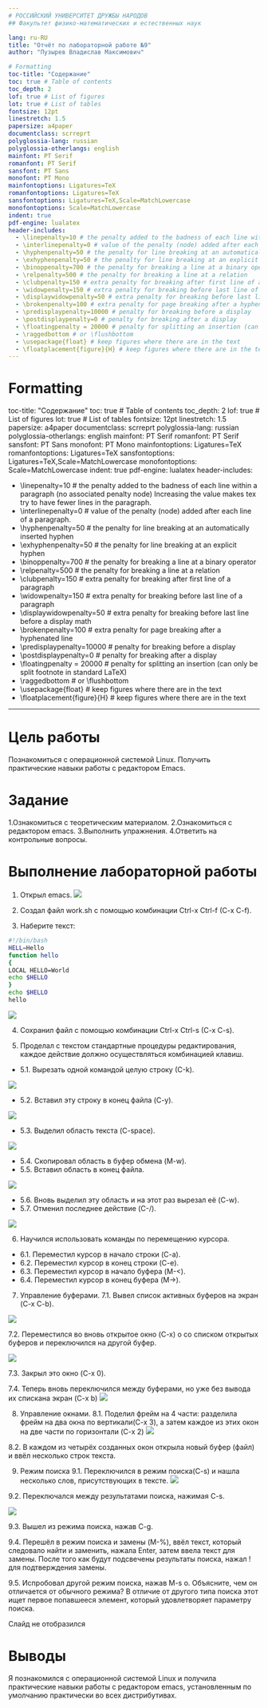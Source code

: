 ```yaml
---
# РОССИЙСКИЙ УНИВЕРСИТЕТ ДРУЖБЫ НАРОДОВ
## Факультет физико-математических и естественных наук

lang: ru-RU
title: "Отчёт по лабораторной работе №9"
author: "Пузырев Владислав Максимович"

# Formatting
toc-title: "Содержание"
toc: true # Table of contents
toc_depth: 2
lof: true # List of figures
lot: true # List of tables
fontsize: 12pt
linestretch: 1.5
papersize: a4paper
documentclass: scrreprt
polyglossia-lang: russian
polyglossia-otherlangs: english
mainfont: PT Serif
romanfont: PT Serif
sansfont: PT Sans
monofont: PT Mono
mainfontoptions: Ligatures=TeX
romanfontoptions: Ligatures=TeX
sansfontoptions: Ligatures=TeX,Scale=MatchLowercase
monofontoptions: Scale=MatchLowercase
indent: true
pdf-engine: lualatex
header-includes:
  - \linepenalty=10 # the penalty added to the badness of each line within a paragraph (no associated penalty node) Increasing the value makes tex try to have fewer lines in the paragraph.
  - \interlinepenalty=0 # value of the penalty (node) added after each line of a paragraph.
  - \hyphenpenalty=50 # the penalty for line breaking at an automatically inserted hyphen
  - \exhyphenpenalty=50 # the penalty for line breaking at an explicit hyphen
  - \binoppenalty=700 # the penalty for breaking a line at a binary operator
  - \relpenalty=500 # the penalty for breaking a line at a relation
  - \clubpenalty=150 # extra penalty for breaking after first line of a paragraph
  - \widowpenalty=150 # extra penalty for breaking before last line of a paragraph
  - \displaywidowpenalty=50 # extra penalty for breaking before last line before a display math
  - \brokenpenalty=100 # extra penalty for page breaking after a hyphenated line
  - \predisplaypenalty=10000 # penalty for breaking before a display
  - \postdisplaypenalty=0 # penalty for breaking after a display
  - \floatingpenalty = 20000 # penalty for splitting an insertion (can only be split footnote in standard LaTeX)
  - \raggedbottom # or \flushbottom
  - \usepackage{float} # keep figures where there are in the text
  - \floatplacement{figure}{H} # keep figures where there are in the text
---
```


# Formatting
toc-title: "Содержание"
toc: true # Table of contents
toc_depth: 2
lof: true # List of figures
lot: true # List of tables
fontsize: 12pt
linestretch: 1.5
papersize: a4paper
documentclass: scrreprt
polyglossia-lang: russian
polyglossia-otherlangs: english
mainfont: PT Serif
romanfont: PT Serif
sansfont: PT Sans
monofont: PT Mono
mainfontoptions: Ligatures=TeX
romanfontoptions: Ligatures=TeX
sansfontoptions: Ligatures=TeX,Scale=MatchLowercase
monofontoptions: Scale=MatchLowercase
indent: true
pdf-engine: lualatex
header-includes:
  - \linepenalty=10 # the penalty added to the badness of each line within a paragraph (no associated penalty node) Increasing the value makes tex try to have fewer lines in the paragraph.
  - \interlinepenalty=0 # value of the penalty (node) added after each line of a paragraph.
  - \hyphenpenalty=50 # the penalty for line breaking at an automatically inserted hyphen
  - \exhyphenpenalty=50 # the penalty for line breaking at an explicit hyphen
  - \binoppenalty=700 # the penalty for breaking a line at a binary operator
  - \relpenalty=500 # the penalty for breaking a line at a relation
  - \clubpenalty=150 # extra penalty for breaking after first line of a paragraph
  - \widowpenalty=150 # extra penalty for breaking before last line of a paragraph
  - \displaywidowpenalty=50 # extra penalty for breaking before last line before a display math
  - \brokenpenalty=100 # extra penalty for page breaking after a hyphenated line
  - \predisplaypenalty=10000 # penalty for breaking before a display
  - \postdisplaypenalty=0 # penalty for breaking after a display
  - \floatingpenalty = 20000 # penalty for splitting an insertion (can only be split footnote in standard LaTeX)
  - \raggedbottom # or \flushbottom
  - \usepackage{float} # keep figures where there are in the text
  - \floatplacement{figure}{H} # keep figures where there are in the text
---

# Цель работы

Познакомиться с операционной системой Linux. Получить практические навыки работы с редактором Emacs.

# Задание

1.Ознакомиться с теоретическим материалом.
2.Ознакомиться с редактором emacs.
3.Выполнить упражнения.
4.Ответить на контрольные вопросы.

# Выполнение лабораторной работы


1. Открыл emacs.
![](image/1.bmp)

2. Создал файл work.sh с помощью комбинации Ctrl-x Ctrl-f (C-x C-f).

3. Наберите текст:
```bash
#!/bin/bash
HELL=Hello
function hello
{
LOCAL HELLO=World 
echo $HELLO
}
echo $HELLO
hello
```

 ![](image/2.bmp)

4. Сохранил файл с помощью комбинации Ctrl-x Ctrl-s (C-x C-s).

5. Проделал с текстом стандартные процедуры редактирования, каждое действие должно осуществляться комбинацией клавиш.
 
 - 5.1. Вырезать одной командой целую строку (С-k).

 ![](image/3.bmp)

 -  5.2. Вставил эту строку в конец файла (C-y).

 ![](image/4.bmp)

  - 5.3. Выделил область текста (C-space).

 ![](image/5,3.bmp)

  - 5.4. Скопировал область в буфер обмена (M-w).
  - 5.5. Вставил область в конец файла.

  ![](image/5,4.bmp)

  - 5.6. Вновь выделил эту область и на этот раз вырезал её (C-w).
  - 5.7. Отменил последнее действие (C-/).

 ![](image/5,4.bmp)

6. Научился использовать команды по перемещению курсора.
  - 6.1. Переместил курсор в начало строки (C-a).
  - 6.2. Переместил курсор в конец строки (C-e).
  - 6.3. Переместил курсор в начало буфера (M-<).
 -  6.4. Переместил курсор в конец буфера (M->).

7. Управление буферами.
 7.1. Вывел список активных буферов на экран (C-x C-b).


 ![](image/7.bmp)

 7.2. Переместился во вновь открытое окно (C-x) o со списком открытых буферов и переключился на другой буфер.


 ![](image/7,2.png)

 7.3. Закрыл это окно (C-x 0).

 7.4. Теперь вновь переключился между буферами, но уже без вывода их спискана экран (C-x b)
 ![](image/7,3.png)

8. Управление окнами.
 8.1. Поделил фрейм на 4 части: разделила фрейм на два окна по вертикали(C-x 3), а затем каждое из этих окон на две части по горизонтали (C-x 2)
 ![](image/8.png)


 8.2. В каждом из четырёх созданных окон открыла новый буфер (файл) и ввёл несколько строк текста.


9. Режим поиска
 9.1. Переключился в режим поиска(C-s) и нашла несколько слов, присутствующих в тексте.
 ![](image/9.png)

 9.2. Переключался между результатами поиска, нажимая C-s.

 ![](image/9,1.png)

 9.3. Вышел из режима поиска, нажав C-g.

 9.4. Перешёл в режим поиска и замены (M-%), ввёл текст, который следовало найти и заменить, нажала Enter, затем ввела текст для замены. После того как будут подсвечены результаты поиска, нажал ! для подтверждения замены.



 9.5. Испробовал другой режим поиска, нажав M-s o. Объясните, чем он отличается от обычного режима?
 В отличие от другого типа поиска этот ищет первое попавшееся элемент, который удовлетворяет параметру поиска.

 Слайд не отобразился



# Выводы

Я познакомился с операционной системой Linux и получила практические навыки работы с редактором emacs, установленным по умолчанию практически во всех дистрибутивах.